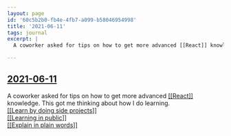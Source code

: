 ```yaml
---
layout: page
id: '60c5b2b0-fb4e-4fb7-a099-b58046954998'
title: '2021-06-11'
tags: journal
excerpt: |
  A coworker asked for tips on how to get more advanced [[React]] knowledge. This got me thinking about how I do learning.

---
```

  
<h2 class="text-3xl font-semibold mb-4"><a href="/journals/2021-06-11">2021-06-11</a></h2>

<div class="space-y-2">
<div class="element-block ml-0"><div class="flex-1">A coworker asked for tips on how to get more advanced <a class="text-teal-400 group" href="/pages/react"><span class="text-gray-500 group-hover:text-yellow-500">[[</span>React<span class="text-gray-500 group-hover:text-yellow-500">]]</span></a> knowledge. This got me thinking about how I do learning.</div></div>

<div class="element-block ml-4"><div class="flex-1"><a class="text-teal-400 group" href="/pages/learn-by-doing-side-projects"><span class="text-gray-500 group-hover:text-yellow-500">[[</span>Learn by doing side projects<span class="text-gray-500 group-hover:text-yellow-500">]]</span></a></div></div>

<div class="element-block ml-4"><div class="flex-1"><a class="text-teal-400 group" href="/pages/learning-in-public"><span class="text-gray-500 group-hover:text-yellow-500">[[</span>Learning in public<span class="text-gray-500 group-hover:text-yellow-500">]]</span></a></div></div>

<div class="element-block ml-4"><div class="flex-1"><a class="text-teal-400 group" href="/pages/explain-in-plain-words"><span class="text-gray-500 group-hover:text-yellow-500">[[</span>Explain in plain words<span class="text-gray-500 group-hover:text-yellow-500">]]</span></a></div></div>


</div>
